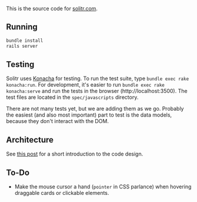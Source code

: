 This is the source code for [solitr.com](http://www.solitr.com/).

## Running

```bash
bundle install
rails server
```

## Testing

Solitr uses [Konacha](https://github.com/jfirebaugh/konacha) for testing. To
run the test suite, type `bundle exec rake konacha:run`. For development, it's
easier to run `bundle exec rake konacha:serve` and run the tests in the browser
(http://localhost:3500). The test files are located in the `spec/javascripts`
directory.

There are not many tests yet, but we are adding them as we go. Probably the
easiest (and also most important) part to test is the data models, because they
don't interact with the DOM.

## Architecture

See [this post](http://www.solitr.com/blog/2012/02/mvc-design/) for a short
introduction to the code design.

## To-Do

* Make the mouse cursor a hand (`pointer` in CSS parlance) when hovering
  draggable cards or clickable elements.
